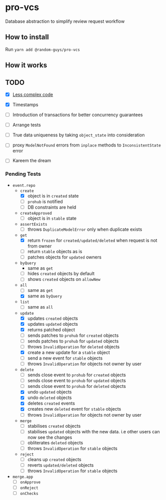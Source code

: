# pro-vcs

Database abstraction to simplify review request workflow

## How to install

Run `yarn add @random-guys/pro-vcs`

## How it works

## TODO

- [x] [Less complex code](https://dave.cheney.net/2019/07/09/clear-is-better-than-clever)
- [x] Timestamps
- [ ] Introduction of transactions for better concurrency guarantees
- [ ] Arrange tests
- [ ] True data uniqueness by taking `object_state` into consideration
- [ ] proxy `ModelNotFound` errors from `inplace` methods to `InconsistentState` error

- [ ] Kareem the dream

### Pending Tests

- `event.repo`
  - `create`
    - [x] object is in `created` state
    - [ ] `prohub` is notified
    - [ ] DB constraints are held
  - `createApproved`
    - [ ] object is in `stable` state
  - `assertExists`
    - [ ] throws `DuplicateModelError` only when duplicate exists
  - `get`
    - [x] return `frozen` for `created/updated/deleted` when request is not from owner
    - [ ] return `stable` objects as is
    - [ ] patches objects for `updated` owners
  - `byQuery`
    - same as `get`
    - [ ] hides `created` objects by default
    - [ ] shows `created` objects on `allowNew`
  - `all`
    - [ ] same as `get`
    - [x] same as `byQuery`
  - `list`
    - [ ] same as `all`
  - `update`
    - [x] updates `created` objects
    - [x] updates `updated` objects
    - [x] returns patched object
    - [ ] sends patches to `prohub` for `created` objects
    - [ ] sends patches to `prohub` for `updated` objects
    - [ ] throws `InvalidOperation` for `deleted` objects
    - [x] create a new update for a `stable` object
    - [ ] send a new event for `stable` objects
    - [ ] throws `InvalidOperation` for objects not owner by user
  - `delete`
    - [ ] sends close event to `prohub` for `created` objects
    - [ ] sends close event to `prohub` for `updated` objects
    - [ ] sends close event to `prohub` for `deleted` objects
    - [x] undo `updated` objects
    - [x] undo `deleted` objects
    - [x] deletes `created` events
    - [x] creates new `deleted` event for `stable` objects
    - [ ] throws `InvalidOperation` for objects not owner by user
  - `merge`
    - [ ] stabilises `created` objects
    - [ ] stabilises `updated` objects with the new data. i.e other users can now see the changes
    - [ ] obliterates `deleted` objects
    - [ ] throws `InvalidOperation` for `stable` objects
  - `reject`
    - [ ] cleans up `created` objects
    - [ ] reverts `updated/deleted` objects
    - [ ] throws `InvalidOperation` for `stable` objects
- `merge.app`
  - [ ] `onApprove`
  - [ ] `onReject`
  - [ ] `onChecks`
